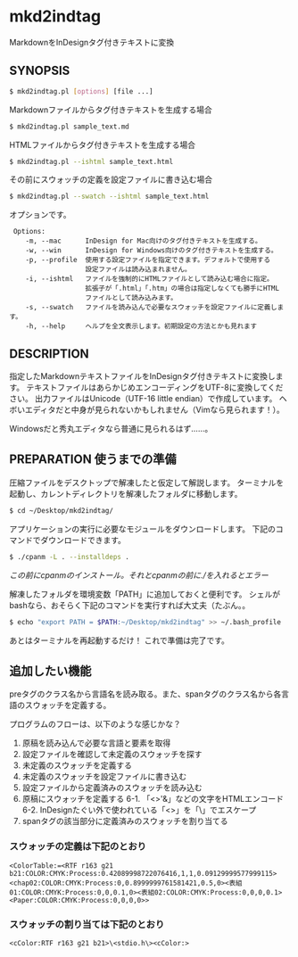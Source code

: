 mkd2indtag
==========

MarkdownをInDesignタグ付きテキストに変換

##  SYNOPSIS

```sh
$ mkd2indtag.pl [options] [file ...]
```

Markdownファイルからタグ付きテキストを生成する場合
```sh
$ mkd2indtag.pl sample_text.md
```

HTMLファイルからタグ付きテキストを生成する場合
```sh
$ mkd2indtag.pl --ishtml sample_text.html
```

その前にスウォッチの定義を設定ファイルに書き込む場合
```sh
$ mkd2indtag.pl --swatch --ishtml sample_text.html
```

オプションです。
```
 Options:
    -m, --mac      InDesign for Mac向けのタグ付きテキストを生成する。
    -w, --win      InDesign for Windows向けのタグ付きテキストを生成する。
    -p, --profile  使用する設定ファイルを指定できます。デフォルトで使用する
                   設定ファイルは読み込まれません。
    -i, --ishtml   ファイルを強制的にHTMLファイルとして読み込む場合に指定。
                   拡張子が「.html」「.htm」の場合は指定しなくても勝手にHTML
                   ファイルとして読み込みます。
    -s, --swatch   ファイルを読み込んで必要なスウォッチを設定ファイルに定義します。
    -h, --help     ヘルプを全文表示します。初期設定の方法とかも見れます
```

##  DESCRIPTION

指定したMarkdownテキストファイルをInDesignタグ付きテキストに変換します。
テキストファイルはあらかじめエンコーディングをUTF-8に変換してください。
出力ファイルはUnicode（UTF-16 little endian）で作成しています。
ヘボいエディタだと中身が見られないかもしれません（Vimなら見られます！）。

Windowsだと秀丸エディタなら普通に見られるはず……。

##  PREPARATION 使うまでの準備

圧縮ファイルをデスクトップで解凍したと仮定して解説します。
ターミナルを起動し、カレントディレクトリを解凍したフォルダに移動します。

```sh
$ cd ~/Desktop/mkd2indtag/
```

アプリケーションの実行に必要なモジュールをダウンロードします。
下記のコマンドでダウンロードできます。

```sh
$ ./cpanm -L . --installdeps .
```

*この前にcpanmのインストール。それとcpanmの前に./を入れるとエラー*

解凍したフォルダを環境変数「PATH」に追加しておくと便利です。
シェルがbashなら、おそらく下記のコマンドを実行すれば大丈夫（たぶん。。

```sh
$ echo "export PATH = $PATH:~/Desktop/mkd2indtag" >> ~/.bash_profile
```

あとはターミナルを再起動するだけ！ これで準備は完了です。


##  追加したい機能

preタグのクラス名から言語名を読み取る。また、spanタグのクラス名から各言語のスウォッチを定義する。

プログラムのフローは、以下のような感じかな？

1. 原稿を読み込んで必要な言語と要素を取得
2. 設定ファイルを確認して未定義のスウォッチを探す
3. 未定義のスウォッチを定義する
4. 未定義のスウォッチを設定ファイルに書き込む
5. 設定ファイルから定義済みのスウォッチを読み込む
6. 原稿にスウォッチを定義する
   6-1. 「<>'&」などの文字をHTMLエンコード
   6-2. InDesignたぐい外で使われている「<>」を「\」でエスケープ
7. spanタグの該当部分に定義済みのスウォッチを割り当てる


###  スウォッチの定義は下記のとおり

```
<ColorTable:=<RTF r163 g21 b21:COLOR:CMYK:Process:0.42089998722076416,1,1,0.09129999577999115><chap02:COLOR:CMYK:Process:0,0.8999999761581421,0.5,0><表組01:COLOR:CMYK:Process:0,0,0.1,0><表組02:COLOR:CMYK:Process:0,0,0,0.1><Paper:COLOR:CMYK:Process:0,0,0,0>>
```

###  スウォッチの割り当ては下記のとおり

```
<cColor:RTF r163 g21 b21>\<stdio.h\><cColor:>
```

